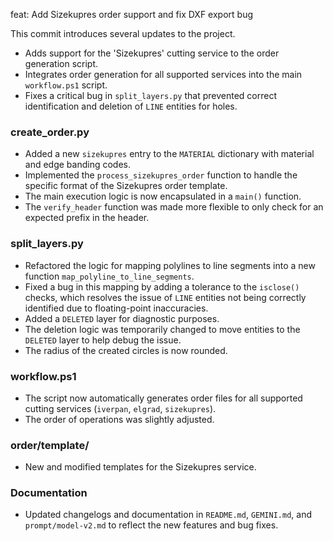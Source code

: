 feat: Add Sizekupres order support and fix DXF export bug

This commit introduces several updates to the project.
- Adds support for the 'Sizekupres' cutting service to the order generation script.
- Integrates order generation for all supported services into the main `workflow.ps1` script.
- Fixes a critical bug in `split_layers.py` that prevented correct identification and deletion of `LINE` entities for holes.

### create_order.py
- Added a new `sizekupres` entry to the `MATERIAL` dictionary with material and edge banding codes.
- Implemented the `process_sizekupres_order` function to handle the specific format of the Sizekupres order template.
- The main execution logic is now encapsulated in a `main()` function.
- The `verify_header` function was made more flexible to only check for an expected prefix in the header.

### split_layers.py
- Refactored the logic for mapping polylines to line segments into a new function `map_polyline_to_line_segments`.
- Fixed a bug in this mapping by adding a tolerance to the `isclose()` checks, which resolves the issue of `LINE` entities not being correctly identified due to floating-point inaccuracies.
- Added a `DELETED` layer for diagnostic purposes.
- The deletion logic was temporarily changed to move entities to the `DELETED` layer to help debug the issue.
- The radius of the created circles is now rounded.

### workflow.ps1
- The script now automatically generates order files for all supported cutting services (`iverpan`, `elgrad`, `sizekupres`).
- The order of operations was slightly adjusted.

### order/template/
- New and modified templates for the Sizekupres service.

### Documentation
- Updated changelogs and documentation in `README.md`, `GEMINI.md`, and `prompt/model-v2.md` to reflect the new features and bug fixes.